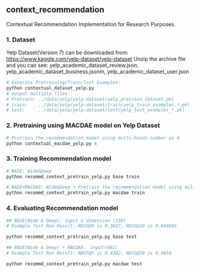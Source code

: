 ## context_recommendation
Contextual Recommendation Implementation for Research Purposes.

### 1. Dataset
Yelp Dataset(Version 7) can be downloaded from: https://www.kaggle.com/yelp-dataset/yelp-dataset
Unzip the archive file and you can see: yelp_academic_dataset_review.json, yelp_academic_dataset_business.jsonm, yelp_academic_dataset_user.json

``` python
# Generate Pretraining/Train/Test Examples:
python contextual_dataset_yelp.py
# output multiple files 
# Pretrain: ../data/yelp/yelp-dataset/yelp_pretrain_dataset.pkl
# train:    ../data/yelp/yelp-dataset/train/yelp_train_examples_*.pkl   * is the 1-10
# test:     ../data/yelp/yelp-dataset/test/yelp_test_examples_*.pkl     * is the 1-2
```

### 2. Pretraining using MACDAE model on Yelp Dataset
``` python
# Pretrain the recommendation model using multi-heads number as 4
python contextual_macdae_yelp.py 4
```

### 3. Training Recommendation model
``` python
# BASE: Wide&Deep
python recommd_context_pretrain_yelp.py base train

# BASE+MACDAE: Wide&Deep + Pretrain the recommendation model using multi-heads number as 4
python recommd_context_pretrain_yelp.py macdae train
```

### 4. Evaluating Recommendation model
``` python
## BASE(Wide & Deep), input x dimension (339)
# Example Test Run Result: NDCG@5 is 0.3827, NDCG@10 is 0.434845

python recommd_context_pretrain_yelp.py base test

## BASE(Wide & Deep) + MACDAE， input(403)
# Example Test Run Result: NDCG@5 is 0.4382, NDCG@10 is 0.4854

python recommd_context_pretrain_yelp.py macdae test

```
